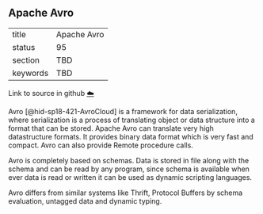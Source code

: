 ## Apache Avro


|          |             |
| -------- | ----------- |
| title    | Apache Avro |
| status   | 95          |
| section  | TBD         |
| keywords | TBD         |

Link to source in github [:cloud:](https://github.com/cloudmesh/technologies/blob/master/chapters/incomming/abstract-ApacheAvro.md)



Avro [@hid-sp18-421-AvroCloud] is a framework for data serialization,
where serialization is a process of translating object or data structure
into a format that can be stored. Apache Avro can translate very high
datastructure formats. It provides binary data format which is very fast
and compact. Avro can also provide Remote procedure calls.

Avro is completely based on schemas. Data is stored in file along with
the schema and can be read by any program, since schema is available
when ever data is read or written it can be used as dynamic scripting
languages.

Avro differs from similar systems like Thrift, Protocol Buffers by
schema evaluation, untagged data and dynamic typing.
